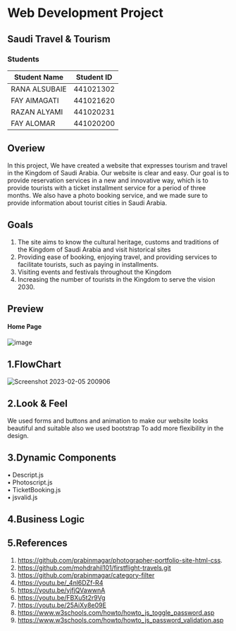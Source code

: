 # Web Development Project

##  Saudi Travel & Tourism
### Students
Student Name  | Student ID
------------- | -------------
RANA ALSUBAIE | 441021302
FAY AlMAGATI | 441021620
RAZAN ALYAMI | 441020231
FAY ALOMAR   | 441020200

## Overiew
In this project, We have created a website that expresses tourism and travel in the Kingdom of Saudi Arabia. Our website is clear and easy. Our goal is to provide reservation services in a new and innovative way, which is to provide tourists with a ticket installment service for a period of three months. We also have a photo booking service, and  we made sure to provide information about tourist cities in Saudi Arabia.
## Goals
1.	The site aims to know the cultural heritage, customs and traditions of the Kingdom of Saudi Arabia and visit historical sites
2.	 Providing ease of booking, enjoying travel, and providing services to facilitate tourists, such as paying in installments.
3.	Visiting events and festivals throughout the Kingdom
4.	Increasing the number of tourists in the Kingdom to serve the vision 2030.

## Preview

#### Home Page
![image](https://user-images.githubusercontent.com/114013450/218224764-35038ee3-02ee-4604-9484-ee54ff5cfad7.png)

## 1.FlowChart
![Screenshot 2023-02-05 200906](https://user-images.githubusercontent.com/104152519/216833720-b87933e9-c21b-4fd4-aa28-60745e4a2645.jpg)

## 2.Look & Feel
We used forms and buttons and animation to make our website looks beautiful and suitable also we used bootstrap To add more flexibility in the design.

## 3.Dynamic Components

•	Descript.js <br>
•	Photoscript.js <br>
•	TicketBooking.js <br>
•	jsvalid.js  <br>


## 4.Business Logic

## 5.References
1.	https://github.com/prabinmagar/photographer-portfolio-site-html-css.
2.	https://github.com/mohdrahil101/firstflight-travels.git
3.	https://github.com/prabinmagar/category-filter
4.	https://youtu.be/_4nl6DZf-R4
5.	https://youtu.be/yjfjQVawwnA
6.	https://youtu.be/FBXu5t2r9Vg
7.	https://youtu.be/25AiXy8e09E
8.	https://www.w3schools.com/howto/howto_js_toggle_password.asp
9.	https://www.w3schools.com/howto/howto_js_password_validation.asp


